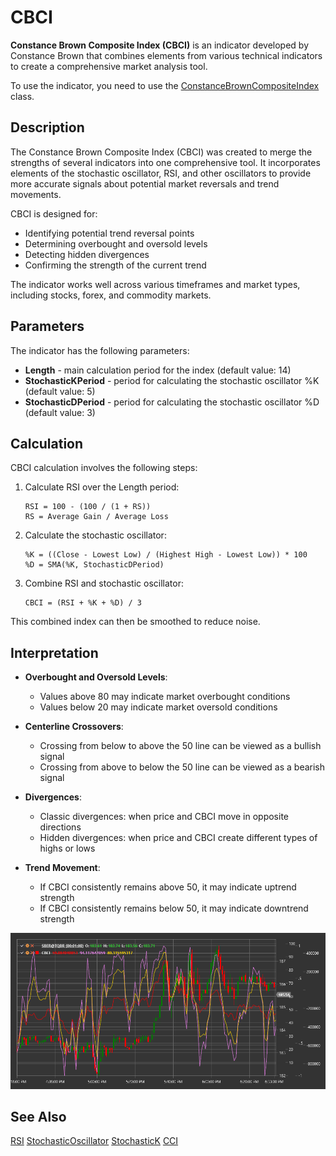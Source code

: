 # CBCI

**Constance Brown Composite Index (CBCI)** is an indicator developed by Constance Brown that combines elements from various technical indicators to create a comprehensive market analysis tool.

To use the indicator, you need to use the [ConstanceBrownCompositeIndex](xref:StockSharp.Algo.Indicators.ConstanceBrownCompositeIndex) class.

## Description

The Constance Brown Composite Index (CBCI) was created to merge the strengths of several indicators into one comprehensive tool. It incorporates elements of the stochastic oscillator, RSI, and other oscillators to provide more accurate signals about potential market reversals and trend movements.

CBCI is designed for:
- Identifying potential trend reversal points
- Determining overbought and oversold levels
- Detecting hidden divergences
- Confirming the strength of the current trend

The indicator works well across various timeframes and market types, including stocks, forex, and commodity markets.

## Parameters

The indicator has the following parameters:
- **Length** - main calculation period for the index (default value: 14)
- **StochasticKPeriod** - period for calculating the stochastic oscillator %K (default value: 5)
- **StochasticDPeriod** - period for calculating the stochastic oscillator %D (default value: 3)

## Calculation

CBCI calculation involves the following steps:

1. Calculate RSI over the Length period:
   ```
   RSI = 100 - (100 / (1 + RS))
   RS = Average Gain / Average Loss
   ```

2. Calculate the stochastic oscillator:
   ```
   %K = ((Close - Lowest Low) / (Highest High - Lowest Low)) * 100
   %D = SMA(%K, StochasticDPeriod)
   ```

3. Combine RSI and stochastic oscillator:
   ```
   CBCI = (RSI + %K + %D) / 3
   ```

This combined index can then be smoothed to reduce noise.

## Interpretation

- **Overbought and Oversold Levels**: 
  - Values above 80 may indicate market overbought conditions
  - Values below 20 may indicate market oversold conditions

- **Centerline Crossovers**:
  - Crossing from below to above the 50 line can be viewed as a bullish signal
  - Crossing from above to below the 50 line can be viewed as a bearish signal

- **Divergences**:
  - Classic divergences: when price and CBCI move in opposite directions
  - Hidden divergences: when price and CBCI create different types of highs or lows

- **Trend Movement**:
  - If CBCI consistently remains above 50, it may indicate uptrend strength
  - If CBCI consistently remains below 50, it may indicate downtrend strength

![indicator_constance_brown_composite_index](../../../../images/indicator_constance_brown_composite_index.png)

## See Also

[RSI](rsi.md)
[StochasticOscillator](stochastic_oscillator.md)
[StochasticK](stochastic_oscillator_k.md)
[CCI](cci.md)
